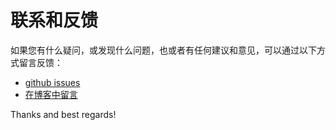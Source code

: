 # 联系和反馈

如果您有什么疑问，或发现什么问题，也或者有任何建议和意见，可以通过以下方式留言反馈：

- [github issues](https://github.com/h5-group/lattice-lottery/issues)
- [在博客中留言](https://www.cnblogs.com/xcli/p/15897358.html)

Thanks and best regards!
